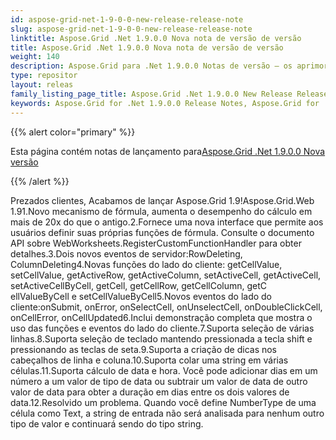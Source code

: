 ```yaml
---
id: aspose-grid-net-1-9-0-0-new-release-release-note
slug: aspose-grid-net-1-9-0-0-new-release-release-note
linktitle: Aspose.Grid .Net 1.9.0.0 Nova nota de versão de versão
title: Aspose.Grid .Net 1.9.0.0 Nova nota de versão de versão
weight: 140
description: Aspose.Grid para .Net 1.9.0.0 Notas de versão – os aprimoramentos mais recentes, novos recursos e correções
type: repositor
layout: releas
family_listing_page_title: Aspose.Grid .Net 1.9.0.0 New Release Release Note
keywords: Aspose.Grid for .Net 1.9.0.0 Release Notes, Aspose.Grid for .Net 1.9.0.0 updates and fixe
---
```

{{% alert color="primary" %}} 

 Esta página contém notas de lançamento para[Aspose.Grid .Net 1.9.0.0 Nova versão](https://releases.aspose.com/cells/net/new-releases/aspose.grid-.net-1.9.0.0-new-release/)

{{% /alert %}} 

Prezados clientes, Acabamos de lançar Aspose.Grid 1.9!Aspose.Grid.Web 1.91.Novo mecanismo de fórmula, aumenta o desempenho do cálculo em mais de 20x do que o antigo.2.Fornece uma nova interface que permite aos usuários definir suas próprias funções de fórmula. Consulte o documento API sobre WebWorksheets.RegisterCustomFunctionHandler para obter detalhes.3.Dois novos eventos de servidor:RowDeleting, ColumnDeleting4.Novas funções do lado do cliente: getCellValue, setCellValue, getActiveRow, getActiveColumn, setActiveCell, getActiveCell, setActiveCellByCell, getCell, getCellRow, getCellColumn, getC ellValueByCell e setCellValueByCell5.Novos eventos do lado do cliente:onSubmit, onError, onSelectCell, onUnselectCell, onDoubleClickCell, onCellError, onCellUpdated6.Inclui demonstração completa que mostra o uso das funções e eventos do lado do cliente.7.Suporta seleção de várias linhas.8.Suporta seleção de teclado mantendo pressionada a tecla shift e pressionando as teclas de seta.9.Suporta a criação de dicas nos cabeçalhos de linha e coluna.10.Suporta colar uma string em várias células.11.Suporta cálculo de data e hora. Você pode adicionar dias em um número a um valor de tipo de data ou subtrair um valor de data de outro valor de data para obter a duração em dias entre os dois valores de data.12.Resolvido um problema. Quando você define NumberType de uma célula como Text, a string de entrada não será analisada para nenhum outro tipo de valor e continuará sendo do tipo string.
